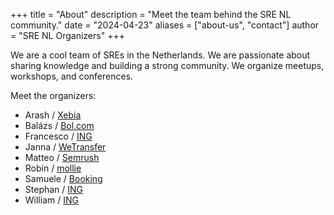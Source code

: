 +++
title = "About"
description = "Meet the team behind the SRE NL community."
date = "2024-04-23"
aliases = ["about-us", "contact"]
author = "SRE NL Organizers"
+++

We are a cool team of SREs in the Netherlands. We are passionate about sharing knowledge and building a strong community. We organize meetups, workshops, and conferences.

Meet the organizers:
- Arash / [Xebia](https://xebia.com/)
- Balázs / [Bol.com](https://www.bol.com)
- Francesco / [ING](https://www.ing.nl/)
- Janna / [WeTransfer](https://wetransfer.com/)
- Matteo / [Semrush](https://www.semrush.com/)
- Robin / [mollie](https://www.mollie.com/)
- Samuele / [Booking](https://www.booking.com/)
- Stephan / [ING](https://www.ing.nl/)
- William / [ING](https://www.ing.nl/)